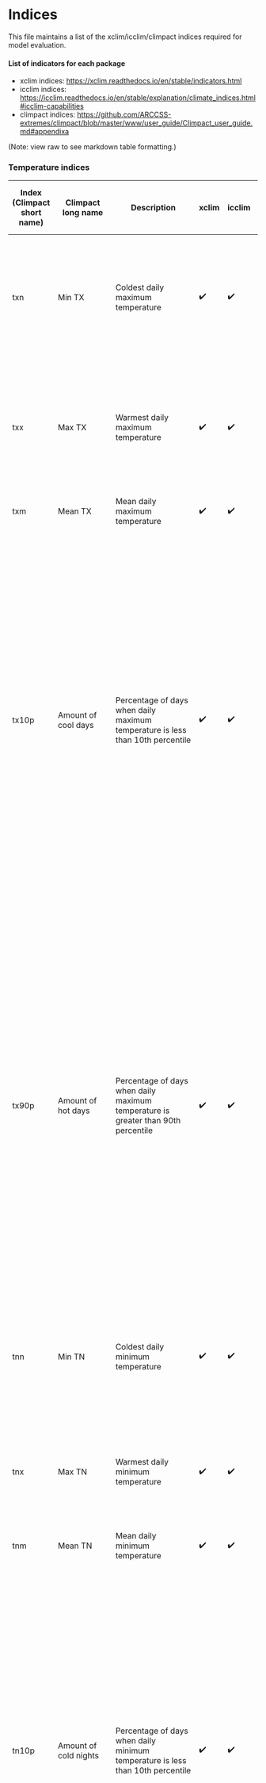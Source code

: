 # Indices

This file maintains a list of the xclim/icclim/climpact indices required for model evaluation.

#### List of indicators for each package
- xclim indices: https://xclim.readthedocs.io/en/stable/indicators.html
- icclim indices: https://icclim.readthedocs.io/en/stable/explanation/climate_indices.html#icclim-capabilities
- climpact indices: https://github.com/ARCCSS-extremes/climpact/blob/master/www/user_guide/Climpact_user_guide.md#appendixa

(Note: view raw to see markdown table formatting.)

### Temperature indices
| Index (Climpact short name) | Climpact long name | Description | xclim | icclim | Climpact | Hazard | Equation | Notes | Package used | Paper index is used in |
| - | - | - | - | - | - | - | - | - | - | - |
| txn | Min TX | Coldest daily maximum temperature | :heavy_check_mark: | :heavy_check_mark: | :heavy_check_mark: | - | Let $TXn$ be the daily maximum temperatures in month $k$, period $j$. The minimum daily maximum temperature each month is then $TXn_{kj} = min(TXn_{kj})$ | - | icclim | - |
| txx | Max TX | Warmest daily maximum temperature | :heavy_check_mark: | :heavy_check_mark: | :heavy_check_mark: | Heatwaves, bushfires, extreme temperature | Let $TXx$ be the daily maximum temperatures in month $k$, period $j$. The maximum daily maximum temperature each month is then $TXx_{kj} = max(TXx_{kj})$. | - | icclim | - |
| txm | Mean TX | Mean daily maximum temperature | :heavy_check_mark: | :heavy_check_mark: | :heavy_check_mark: | - | - | Defined as ```tx``` in icclim | icclim | - |
| tx10p | Amount of cool days | Percentage of days when daily maximum temperature is less than 10th percentile | :heavy_check_mark: | :heavy_check_mark: | :heavy_check_mark: | - | Let $TX_{ij}$ be the daily maximum temperature on day $i$ in period $j$ and let $TX_{in}10$ be the calendar day 10th percentile centred on a 5-day window for the base period 1961-1990. The percentage of time for the base period is determined where $TX{ij} < TX_{in}10$. To avoid possible inhomogeneity across the in-base and out-base periods, the calculation for the base period (1961-1990) requires the use of a bootstrap processure. Details are described in [Zhang et al. (2005)](https://doi.org/10.1175/JCLI3366.1). | xclim doesn't calculate percentiles, percentile needs to be pre-calculated as a DataArray and fed into function. <br>xclim defines ```tx10p``` as number of days, climpact defines it as percentage, need to check icclim output | icclim | - |
| tx90p | Amount of hot days | Percentage of days when daily maximum temperature is greater than 90th percentile | :heavy_check_mark: | :heavy_check_mark: | :heavy_check_mark: | Heatwaves, bushfires, extreme temperature | Let $TX_{ij}$ be the daily maximum temperature on day $i$ in period $j$ and let $TX_{in}90$ be the calendar day 90th percentile centred on a 5-day window for the base period 1961-1990. The percentage of time for the base period is determined where $TX_{ij} > TX_{in}90$. To avoid possible inhomogeneity across the in-base and out-base periods, the calculation for the base period (1961-1990) requires the use of a bootstrap processure. Details are described in [Zhang et al. (2005)](https://doi.org/10.1175/JCLI3366.1). | xclim doesn't calculate percentiles, percentile needs to be pre-calculated as a DataArray and fed into function. <br>xclim defines ```tx90p``` as number of days, climpact defines it as percentage, need to check icclim output | icclim | - |
| tnn | Min TN | Coldest daily minimum temperature | :heavy_check_mark: | :heavy_check_mark: | :heavy_check_mark: | - | Let $TNn$ be the daily minimum temperatures in month $k$, period $j$. The minimum daily minimum temperature each month is then $TNn_{kj}=min(TNn_{kj})$ | - | icclim | - |
| tnx | Max TN | Warmest daily minimum temperature | :heavy_check_mark: | :heavy_check_mark: | :heavy_check_mark: | - | Let $TNx$ be the daily minimum temperatures in month $k$, period $j$. The maximum daily minimum temperature each month is then $TNx_{kj} = max(TNx_{kj})$. | - | icclim | - |
| tnm | Mean TN | Mean daily minimum temperature | :heavy_check_mark: | :heavy_check_mark: | :heavy_check_mark: | - | - | Defined as ```tn``` in icclim | icclim | - |
| tn10p | Amount of cold nights | Percentage of days when daily minimum temperature is less than 10th percentile | :heavy_check_mark: | :heavy_check_mark: | :heavy_check_mark: | - | Let $TN_{ij}$ be the daily minimum temperature on day $i$ in period $j$ and let $TN_{in}10$ be the calendar day 10th percentile centred on a 5-day window for the base period 1961-1990. The percentage of time for the base period is determined where: $TN_{ij} < TN_{in}10$. To avoid possible inhomogeneity across the in-base and out-base periods, the calculation for the base period (1961-1990) requires the use of a bootstrap procedure. Details are described in [Zhang et al. (2005)](https://doi.org/10.1175/JCLI3366.1). | xclim doesn't calculate percentiles, percentile needs to be pre-calculated as a DataArray and fed into function. <br>xclim defines ```tn10p``` as number of days, climpact defines it as percentage, need to check icclim output | icclim | - |
| tn90p | Amount of warm nights | Percentage of days when daily minimum temperature is greater than 90th percentile | :heavy_check_mark: | :heavy_check_mark: | :heavy_check_mark: | - | Let $TN_{ij}$ be the daily minimum temperature on day $i$ in period $j$ and let $TN_{in}90$ be the calendar day 90th percentile centred on a 5-day window for the base period 1961-1990. The percentage of time for the base period is determined where $TN_{ij} > TN_{in}90$. To avoid possible inhomogeneity across the in-base and out-base periods, the calculation for the base period (1961-1990) requires the use of a bootstrap processure. Details are described in [Zhang et al. (2005)](https://doi.org/10.1175/JCLI3366.1) | xclim doesn't calculate percentiles, percentile needs to be pre-calculated as a DataArray and fed into function. <br>xclim defines ```tn90p``` as number of days, climpact defines it as percentage, need to check icclim output | icclim | - |
| tmm | Mean TM | Mean daily mean temperature | :heavy_check_mark: | :heavy_check_mark: | :heavy_check_mark: | - | - | Defined as ```tg``` in icclim. icclim uses ```tas``` variable, climpact uses ```tasmax``` and ```tasmin``` | icclim | - |
| tm10p | - (Cold days) | - (Number of days when daily mean temperature is less than 10th percentile) | :heavy_check_mark: | :heavy_check_mark: | - | - | - | Defined as ```tg10p``` in icclim. icclim uses ```tas``` variable | icclim | - |
| tm90p | - (Warm days) | - (Number of days when daily mean temperature is greater than 90th percentile) | :heavy_check_mark: | :heavy_check_mark: | - | - | - | Defined as ```tg90p``` in icclim. icclim uses ```tas``` variable | icclim | - |
| dtr | Mean Diurnal Temperature Range | Mean difference between daily TX and daily TN | :heavy_check_mark: | :heavy_check_mark: | :heavy_check_mark: | - | Let $TX_{ij}$ and $TN_{ij}$ be the daily maximum and minimum temperature respectively on day $i$ in period $j$. If $I$ represents the number of days in $j$, then: $$DTR_j={\sum^I_{i=1} (TX_{ij}-TN_{ij}) \over I}$$ | - | icclim | - |
| vdtr | - (Mean day-to-day variation in Diurnal Temperature Range) | - (Average of the absolute day to day difference of the daily variation between maximum air temperature and minimum air temperature for each month/year/season) | :heavy_check_mark: | :heavy_check_mark: | - | - | - | - | icclim | - |
| etr | - (Intra-period extreme temperature range) | - (Difference between maximum of daily maximum air temperature and minimum of daily minimum air temperature for each month/year/season) | :heavy_check_mark: | :heavy_check_mark: | - | - | - | - | icclim | - |
| hwn | Heatwave number (HWN) as defined by either the Excess Heat Factor (EHF), 90th percentile of TX or the 90th percentile of TN | The number of individual heatwaves that occur each summer (Nov – Mar in southern hemisphere and May – Sep in northern hemisphere). A heatwave is defined as 3 or more days where either the EHF is positive, TX > 90th percentile of TX or where TN > 90th percentile of TN. Where percentiles are calculated from base period specified by user. | :heavy_check_mark: | - | :heavy_check_mark: | Heatwaves | - | Defined as ```heat wave frequency``` in xclim. xclim uses absolute values, climpact uses 90th percentile or excess heat factor. See [Perkins & Alexander (2013)](http://dx.doi.org/10.1175/JCLI-D-12-00383.1) | climpact | - |
| hwf | Heatwave frequency (HWF) as defined by either the Excess Heat Factor (EHF), 90th percentile of TX or the 90th percentile of TN | The number of days that contribute to heatwaves as identified by HWN. | - | - | :heavy_check_mark: | Heatwaves | - | See [Perkins & Alexander (2013)](http://dx.doi.org/10.1175/JCLI-D-12-00383.1) | climpact | - |
| hwd | Heatwave duration (HWD) as defined by either the Excess Heat Factor (EHF), 90th percentile of TX or the 90th percentile of TN | The length of the longest heatwave identified by HWN. | :heavy_check_mark: | - | :heavy_check_mark: | Heatwaves | - | Defined as ```heat wave max length``` in xclim. See [Perkins & Alexander (2013)](http://dx.doi.org/10.1175/JCLI-D-12-00383.1) | climpact | - |
| hwm | Heatwave magnitude (HWM) as defined by either the Excess Heat Factor (EHF), 90th percentile of TX or the 90th percentile of TN | The mean temperature of all heatwaves identified by HWN. | - | - | :heavy_check_mark: | Heatwaves | - | See [Perkins & Alexander (2013)](http://dx.doi.org/10.1175/JCLI-D-12-00383.1) | climpact | - |
| hwa | Heatwave amplitude (HWA) as defined by either the Excess Heat Factor (EHF), 90th percentile of TX or the 90th percentile of TN | The peak daily value in the hottest heatwave (defined as the heatwave with highest HWM). | - | - | :heavy_check_mark: | Heatwaves | - | See [Perkins & Alexander (2013)](http://dx.doi.org/10.1175/JCLI-D-12-00383.1) | climpact | - |
| fd | Frost days | Number of Frost Days (Tmin < 0C) | :heavy_check_mark: | :heavy_check_mark: | :heavy_check_mark: | - | - | - | icclim | - |
| cfd | - (Consecutive frost days) | - (Maximum number of consecutive frost days (Tmin < 0C)) | :heavy_check_mark: | :heavy_check_mark: | - | - | - | - | icclim | - |
| id | Ice days | Monthly/Annual number of days when TX < 0C (Number of sharp Ice Days (Tmax < 0C)) | :heavy_check_mark: | :heavy_check_mark: | :heavy_check_mark: | - | - | - | icclim | - |
| su | Summer days | Number of Summer Days (Tmin > 25C) | :heavy_check_mark: | :heavy_check_mark: | :heavy_check_mark: | - | - | - | icclim | - |
| csu | - (Consecutive summer days) | - (Maximum number of consecutive summer days (Tmin > 25C)) | :heavy_check_mark: | :heavy_check_mark: | - | - | - | - | icclim | - |
| tr | Tropical nights | Monthly/Annual number of days when TN > 20C (Number of Tropical Nights (Tmin > 20C)) | :heavy_check_mark: | :heavy_check_mark: | :heavy_check_mark: | - | - | - | icclim | - |


### Rainfall indices
| Index (Climpact short name) | Climpact long name | Description | xclim | icclim | Climpact | Hazard | Equation | Notes | Package used | Paper index is used in |
| - | - | - | - | - | - | - | - | - | - | - |
| rx1day | Max 1-day PR | Maximum 1 day precipitation | :heavy_check_mark: | :heavy_check_mark: | :heavy_check_mark: | Heavy rainfall, floods | Let $RR_{ij}$ be the daily precipitation amount on day $i$ in period $j$. The maximum 1-day value for period $j$ are $Rx1day_j = max(RR_{ij})$ | - | icclim | - |
| rx5day | Max 5-day PR | Maximum 5 day precipitation | :heavy_check_mark: | :heavy_check_mark: | :heavy_check_mark: | Heavy rainfall, floods | Let $RR_{kj}$ be the precipitation amount for the 5-day interval ending $k$, period $j$. Then maximum 5-day values for period $j$ are $Rx5day_j = max(RR_{kj})$ | Some differences between xclim & climpact due to centering of 5-day period. By definition the window should be on the last day, need to use ```fclimdex.compatible=TRUE``` in ```climpact.ncdf.wrapper.r``` to get the same result in climpact as xclim. See also: [CRAN RX5day](https://search.r-project.org/CRAN/refmans/climdex.pcic/html/climdex.rx5day.html) | icclim | - |
| r10mm | Number of heavy rain days | Number of days when rainfall is greater than or equal to 10mm | :heavy_check_mark: | :heavy_check_mark: | :heavy_check_mark: | Heavy rainfall, floods | Let $RR_{ij}$ be the daily precipitation amount on day $i$ in period $j$. Count the number of days where $RR_{ij} ≥ 10mm$ | - | icclim | - |
| r20mm | Number of very heavy rain days | Number of days when rainfall is greater than or equal to 20mm | :heavy_check_mark: | :heavy_check_mark: | :heavy_check_mark: | Heavy rainfall, floods | Let $RR_{ij}$ be the daily precipitation amount on day $i$ in period $j$. Count the number of days where $RR_{ij} ≥ 20mm$ | - | icclim | - |
| rr | - (Sum of daily precipitation for each month/year/season) | - (Sum of daily precipitation for each month/year/season) | :heavy_check_mark: | :heavy_check_mark: | - | - | - | - | icclim | Slightly different to `PRCPTOT` which uses only Wet Days (precip >= 1mm) |
| rr1 | - (Number of Wet Days (precip >= 1 mm)) | - (Number of days when precipitation is greater or equal to 1 mm/day for each month/year/season) | :heavy_check_mark: | :heavy_check_mark: | - | - | - | - | icclim | - |
| r75p | Total annual PR from moderate rain days | Amount of rainfall from wet days  | :heavy_check_mark: | :heavy_check_mark: | - | Heavy rainfall, floods | Let $RR_{wj}$ be the daily precipitation amount on a wet day $w (RR ≥ 1.0mm)$ in period $i$ and let $RR_{wn}75$ be the 75th percentile of precipitation on wet days in the 1961-1990 period. If $W$ represents the number of wet days in the period, then: $$R95p=\sum^W_{w=1}RR_{wj}$$ where $$RR_{wj}>RR_{wn}95$$ | xclim doesn't calculate percentiles, percentile needs to be pre-calculated as a DataArray and fed into function | icclim | - |
| r95p | Total annual PR from heavy rain days | Amount of rainfall from very wet days  | :heavy_check_mark: | :heavy_check_mark: | :heavy_check_mark: | Heavy rainfall, floods | Let $RR_{wj}$ be the daily precipitation amount on a wet day $w (RR ≥ 1.0mm)$ in period $i$ and let $RR_{wn}95$ be the 95th percentile of precipitation on wet days in the 1961-1990 period. If $W$ represents the number of wet days in the period, then: $$R95p=\sum^W_{w=1}RR_{wj}$$ where $$RR_{wj}>RR_{wn}95$$ | xclim doesn't calculate percentiles, percentile needs to be pre-calculated as a DataArray and fed into function | icclim | - |
| r99p | Total annual PR from very heavy rain days | Amount of rainfall from extremely wet days  | :heavy_check_mark: | :heavy_check_mark: | :heavy_check_mark: | Heavy rainfall, floods  | Let $RR_{wj}$ be the daily precipitation amount on a wet day $w (RR ≥ 1.0mm)$ in period $i$ and let $RR_{wn}99$ be the 99th percentile of precipitation on wet days in the 1961-1990 period. If $W$ represents the number of wet days in the period, then: $$R99p=\sum^W_{w=1}RR_{wj}$$ where $$RR_{wj}>RR_{wn}99$$ | As above | icclim | - |
| r75ptot | Contribution from wet days | Fraction of total wet-day rainfall that comes from wet days | :heavy_check_mark: | :heavy_check_mark: | - | Heavy rainfall, floods | $$R75pTOT=100 \times R75p \over PRCPTOT$$ | As above | icclim | - |
| r95ptot | Contribution from very wet days | Fraction of total wet-day rainfall that comes from very wet days | :heavy_check_mark: | :heavy_check_mark: | :heavy_check_mark: | Heavy rainfall, floods | $$R95pTOT=100 \times R95p \over PRCPTOT$$ | As above | icclim | - |
| r99ptot | Contribution from extremely wet days | Fraction of total wet-day rainfall that comes from extremely wet days | :heavy_check_mark: | :heavy_check_mark: | :heavy_check_mark: | Heavy rainfall, floods | $$R99pTOT=100 \times R99p \over PRCPTOT$$ | As above | icclim | - |
| prcptot | Total wet-day PR | Total precipitation | :heavy_check_mark: | :heavy_check_mark: | :heavy_check_mark: | - | Let $RR_{ij}$ be the daily precipitation amount on day $i$ in period $j$, then: $$PRCPTOT_j=\sum^I_{i=1}RR_{ij}$$ | - | icclim | - |
| cdd | Consecutive Dry Days | Maximum number of consecutive dry days (when PR < 1.0 mm) | :heavy_check_mark: | :heavy_check_mark: | :heavy_check_mark: | Drought | Let $RR_{ij}$ be the daily precipitation amount on day $i$ in period $j$. Count the largest number of consecutive days where $RR_{ij} < 1mm$ | - | icclim | - |
| cwd | Consecutive Wet Days | Maximum annual number of consecutive wet days (when PR >= 1.0 mm) | :heavy_check_mark: | :heavy_check_mark: | :heavy_check_mark: | Floods | Let $RR_{ij}$ be the daily precipitation amount on day $i$ in period $j$. Count the largest number of consecutive days where $RR_{ij} ≥ 1mm$ | - | icclim | - |
| sdii | Daily PR intensity | Average daily wet-day rainfall intensity | :heavy_check_mark: | :heavy_check_mark: | :heavy_check_mark: | - | Let $RR_{wj}$ be the daily precipitation amount on wet days, $w (RR ≥ 1mm)$ in period $j$. If $W$ represents number of wet days in $j$, then: $$SDII_j=\sum^W_{w=1}RR_{wj} \over W$$ | - | icclim | - |


### Compound indices
| Index | Description | xclim | icclim | Climpact | Hazard | Notes | Package used | Paper index is used in |
| - | - | - | - | - | - | - | - | - |
| cd | Cold and dry days | :heavy_check_mark: | :heavy_check_mark: | - | - | Days with ```tg```\\```tmm``` < 25th percentile of daily mean temperature and ```rr``` <25th percentile of daily precipitation sum (cold/dry days) | icclim | - |
| cw | Cold and wet days | :heavy_check_mark: | :heavy_check_mark: | - | - | Days with ```tg```\\```tmm``` < 25th percentile of daily mean temperature and ```rr``` >75th percentile of daily precipitation sum (cold/wet days) | icclim | - |
| wd | Warm and dry days | :heavy_check_mark: | :heavy_check_mark: | - | - | Days with ```tg```\\```tmm``` > 75th percentile of daily mean temperature and ```rr``` <25th percentile of daily precipitation sum (warm/dry days) | icclim | - |
| ww | Warm and wet days | :heavy_check_mark: | :heavy_check_mark: | - | - | Days with ```tg```\\```tmm``` > 75th percentile of daily mean temperature and ```rr``` >75th percentile of daily precipitation sum (warm/wet days) | icclim | - |

... and so on.

#### [Pros/Cons of each package](https://github.com/AusClimateService/ccam-evaluation/blob/main/xclim_icclim_climpact_pro_cons.md)
---
### References
Below are some references for xclim, icclim, and climpact indices. Please see the [three indices lists](#list-of-indicators-for-each-package) above for specific index references

#### xclim
- European Climate Assessment & Dataset, https://www.ecad.eu/
- https://www.ecad.eu/documents/atbd.pdf

#### icclim
- https://icclim.readthedocs.io/en/stable/references/index.html

#### Climpact
- McKee T B, Doesken N J and Kleist J 1993 The relationship of drought frequency and duration to time scales Proceedings of the 8th Conference on Applied Climatology vol 17 (American Meteorological Society Boston, MA, USA) pp 179–83
- Nairn J R and Fawcett R G 2013 Defining heatwaves: heatwave defined as a heat-impact event servicing all community and business sectors in Australia (Centre for Australian Weather and Climate Research) Online: http://www.cawcr.gov.au/technical-reports/CTR_060.pdf
- Perkins S E and Alexander L V 2013 On the Measurement of heatwaves J. Clim. 26 4500–17 Online: http://dx.doi.org/10.1175/JCLI-D-12-00383.1
- Vicente-Serrano S M, Beguería S and López-Moreno J I 2010 A Multiscalar Drought Index Sensitive to Global Warming: The Standardized Precipitation Evapotranspiration Index J. Clim. 23 1696–718 Online: http://dx.doi.org/10.1175/2009JCLI2909.1
- WMO 2012 Standardized Precipitation Index User Guide (7 bis, avenue de la Paix – P.O. Box 2300 – CH 1211 Geneva 2 – Switzerland) Online: http://www.wamis.org/agm/pubs/SPI/WMO_1090_EN.pdf
- Zhang X, Alexander L, Hegerl G C, Jones P, Tank A K, Peterson T C, Trewin B and Zwiers F W 2011 Indices for monitoring changes in extremes based on daily temperature and precipitation data Wiley Interdiscip. Rev. Clim. Chang. 2 851–70 Online: https://onlinelibrary.wiley.com/doi/full/10.1002/wcc.147
